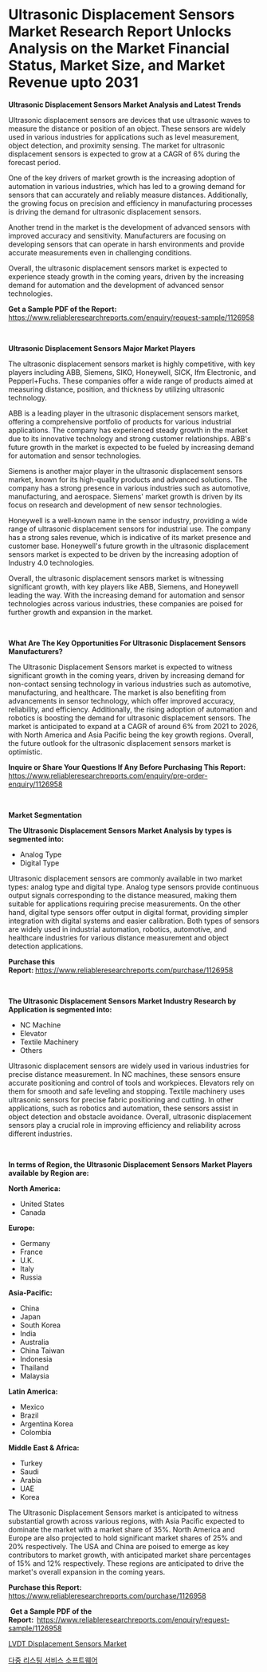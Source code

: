 <p><h1>Ultrasonic Displacement Sensors Market Research Report Unlocks Analysis on the Market Financial Status, Market Size, and Market Revenue upto 2031</h1></p><p><strong>Ultrasonic Displacement Sensors Market Analysis and Latest Trends</strong></p>
<p><p>Ultrasonic displacement sensors are devices that use ultrasonic waves to measure the distance or position of an object. These sensors are widely used in various industries for applications such as level measurement, object detection, and proximity sensing. The market for ultrasonic displacement sensors is expected to grow at a CAGR of 6% during the forecast period.</p><p>One of the key drivers of market growth is the increasing adoption of automation in various industries, which has led to a growing demand for sensors that can accurately and reliably measure distances. Additionally, the growing focus on precision and efficiency in manufacturing processes is driving the demand for ultrasonic displacement sensors. </p><p>Another trend in the market is the development of advanced sensors with improved accuracy and sensitivity. Manufacturers are focusing on developing sensors that can operate in harsh environments and provide accurate measurements even in challenging conditions.</p><p>Overall, the ultrasonic displacement sensors market is expected to experience steady growth in the coming years, driven by the increasing demand for automation and the development of advanced sensor technologies.</p></p>
<p><strong>Get a Sample PDF of the Report:&nbsp;</strong> <a href="https://www.reliableresearchreports.com/enquiry/request-sample/1126958">https://www.reliableresearchreports.com/enquiry/request-sample/1126958</a></p>
<p>&nbsp;</p>
<p><strong>Ultrasonic Displacement Sensors Major Market Players</strong></p>
<p><p>The ultrasonic displacement sensors market is highly competitive, with key players including ABB, Siemens, SIKO, Honeywell, SICK, Ifm Electronic, and Pepperl+Fuchs. These companies offer a wide range of products aimed at measuring distance, position, and thickness by utilizing ultrasonic technology.</p><p>ABB is a leading player in the ultrasonic displacement sensors market, offering a comprehensive portfolio of products for various industrial applications. The company has experienced steady growth in the market due to its innovative technology and strong customer relationships. ABB's future growth in the market is expected to be fueled by increasing demand for automation and sensor technologies.</p><p>Siemens is another major player in the ultrasonic displacement sensors market, known for its high-quality products and advanced solutions. The company has a strong presence in various industries such as automotive, manufacturing, and aerospace. Siemens' market growth is driven by its focus on research and development of new sensor technologies.</p><p>Honeywell is a well-known name in the sensor industry, providing a wide range of ultrasonic displacement sensors for industrial use. The company has a strong sales revenue, which is indicative of its market presence and customer base. Honeywell's future growth in the ultrasonic displacement sensors market is expected to be driven by the increasing adoption of Industry 4.0 technologies.</p><p>Overall, the ultrasonic displacement sensors market is witnessing significant growth, with key players like ABB, Siemens, and Honeywell leading the way. With the increasing demand for automation and sensor technologies across various industries, these companies are poised for further growth and expansion in the market.</p></p>
<p>&nbsp;</p>
<p><strong>What Are The Key Opportunities For Ultrasonic Displacement Sensors Manufacturers?</strong></p>
<p><p>The Ultrasonic Displacement Sensors market is expected to witness significant growth in the coming years, driven by increasing demand for non-contact sensing technology in various industries such as automotive, manufacturing, and healthcare. The market is also benefiting from advancements in sensor technology, which offer improved accuracy, reliability, and efficiency. Additionally, the rising adoption of automation and robotics is boosting the demand for ultrasonic displacement sensors. The market is anticipated to expand at a CAGR of around 6% from 2021 to 2026, with North America and Asia Pacific being the key growth regions. Overall, the future outlook for the ultrasonic displacement sensors market is optimistic.</p></p>
<p><strong>Inquire or Share Your Questions If Any Before Purchasing This Report:</strong> <a href="https://www.reliableresearchreports.com/enquiry/pre-order-enquiry/1126958">https://www.reliableresearchreports.com/enquiry/pre-order-enquiry/1126958</a></p>
<p>&nbsp;</p>
<p><strong>Market Segmentation</strong></p>
<p><strong>The Ultrasonic Displacement Sensors Market Analysis by types is segmented into:</strong></p>
<p><ul><li>Analog Type</li><li>Digital Type</li></ul></p>
<p><p>Ultrasonic displacement sensors are commonly available in two market types: analog type and digital type. Analog type sensors provide continuous output signals corresponding to the distance measured, making them suitable for applications requiring precise measurements. On the other hand, digital type sensors offer output in digital format, providing simpler integration with digital systems and easier calibration. Both types of sensors are widely used in industrial automation, robotics, automotive, and healthcare industries for various distance measurement and object detection applications.</p></p>
<p><strong>Purchase this Report:&nbsp;</strong><a href="https://www.reliableresearchreports.com/purchase/1126958">https://www.reliableresearchreports.com/purchase/1126958</a></p>
<p>&nbsp;</p>
<p><strong>The Ultrasonic Displacement Sensors Market Industry Research by Application is segmented into:</strong></p>
<p><ul><li>NC Machine</li><li>Elevator</li><li>Textile Machinery</li><li>Others</li></ul></p>
<p><p>Ultrasonic displacement sensors are widely used in various industries for precise distance measurement. In NC machines, these sensors ensure accurate positioning and control of tools and workpieces. Elevators rely on them for smooth and safe leveling and stopping. Textile machinery uses ultrasonic sensors for precise fabric positioning and cutting. In other applications, such as robotics and automation, these sensors assist in object detection and obstacle avoidance. Overall, ultrasonic displacement sensors play a crucial role in improving efficiency and reliability across different industries.</p></p>
<p>&nbsp;</p>
<p><strong>In terms of Region, the Ultrasonic Displacement Sensors Market Players available by Region are:</strong></p>
<p>
    <p> <strong> North America: </strong>
        <ul>
            <li>United States</li>
            <li>Canada</li>
        </ul>
        </p> 
    <p> <strong> Europe: </strong>
        <ul>
            <li>Germany</li>
            <li>France</li>
            <li>U.K.</li>
            <li>Italy</li>
            <li>Russia</li>
        </ul>
        </p> 
    <p> <strong> Asia-Pacific: </strong>
        <ul>
            <li>China</li>
            <li>Japan</li>
            <li>South Korea</li>
            <li>India</li>
            <li>Australia</li>
            <li>China Taiwan</li>
            <li>Indonesia</li>
            <li>Thailand</li>
            <li>Malaysia</li>
        </ul>
        </p> 
    <p> <strong> Latin America: </strong>
        <ul>
            <li>Mexico</li>
            <li>Brazil</li>
            <li>Argentina Korea</li>
            <li>Colombia</li>
        </ul>
        </p> 
    <p> <strong> Middle East & Africa: </strong>
        <ul>
            <li>Turkey</li>
            <li>Saudi</li>
            <li>Arabia</li>
            <li>UAE</li>
            <li>Korea</li>
        </ul>
    </p>
    </p>
<p><p>The Ultrasonic Displacement Sensors market is anticipated to witness substantial growth across various regions, with Asia Pacific expected to dominate the market with a market share of 35%. North America and Europe are also projected to hold significant market shares of 25% and 20% respectively. The USA and China are poised to emerge as key contributors to market growth, with anticipated market share percentages of 15% and 12% respectively. These regions are anticipated to drive the market's overall expansion in the coming years.</p></p>
<p><strong>Purchase this Report: </strong><a href="https://www.reliableresearchreports.com/purchase/1126958">https://www.reliableresearchreports.com/purchase/1126958</a></p>
<p>&nbsp;<strong>Get a Sample PDF of the Report:&nbsp;&nbsp;</strong><a href="https://www.reliableresearchreports.com/enquiry/request-sample/1126958">https://www.reliableresearchreports.com/enquiry/request-sample/1126958</a></p>
<p><strong></strong></p>
<p><p><a href="https://github.com/RoccoManning/Market-Research-Report-List-4/blob/main/lvdt-displacement-sensors-market.md">LVDT Displacement Sensors Market</a></p><p><a href="https://github.com/lzrvbyqzftro57/Market-Research-Report-List-1/blob/main/580770710399.md">다중 리스팅 서비스 소프트웨어</a></p></p>